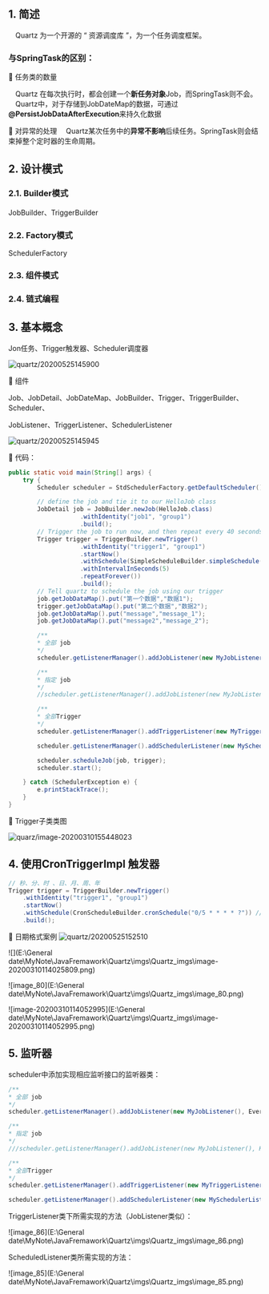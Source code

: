 
## 1. 简述 

&emsp;Quartz 为一个开源的 “ 资源调度库 ”，为一个任务调度框架。

### 与SpringTask的区别： 

🔹 任务类的数量

&emsp;Quartz 在每次执行时，都会创建一个**新任务对象**Job，而SpringTask则不会。
&emsp;Quartz中，对于存储到JobDateMap的数据，可通过 **@PersistJobDataAfterExecution**来持久化数据

🔹 对异常的处理
&emsp;Quartz某次任务中的**异常不影响**后续任务。SpringTask则会结束掉整个定时器的生命周期。

## 2. 设计模式

### 2.1. Builder模式

JobBuilder、TriggerBuilder

### 2.2. Factory模式

SchedulerFactory

### 2.3. 组件模式

### 2.4. 链式编程

## 3. 基本概念

Jon任务、Trigger触发器、Scheduler调度器

![quartz/20200525145900](https://jianxi-md-pics.oss-cn-beijing.aliyuncs.com/note-md-imgs/quartz/20200525145900.png?x-oss-process=image/resize,p_100/sharpen,50)

🔹 组件

  Job、JobDetail、JobDateMap、JobBuilder、Trigger、TriggerBuilder、Scheduler、

  JobListener、TriggerListener、SchedulerListener

![quartz/20200525145945](https://jianxi-md-pics.oss-cn-beijing.aliyuncs.com/note-md-imgs/quartz/20200525145945.png?x-oss-process=image/resize,p_100/sharpen,50)

🔹 代码：

```java
public static void main(String[] args) {
    try {
        Scheduler scheduler = StdSchedulerFactory.getDefaultScheduler();

        // define the job and tie it to our HelloJob class
        JobDetail job = JobBuilder.newJob(HelloJob.class)
                    .withIdentity("job1", "group1")
                    .build();
        // Trigger the job to run now, and then repeat every 40 seconds
        Trigger trigger = TriggerBuilder.newTrigger()
                    .withIdentity("trigger1", "group1")
                    .startNow()
                    .withSchedule(SimpleScheduleBuilder.simpleSchedule()
                    .withIntervalInSeconds(5)
                    .repeatForever())
                    .build();
        // Tell quartz to schedule the job using our trigger
        job.getJobDataMap().put("第一个数据","数据1");
        trigger.getJobDataMap().put("第二个数据","数据2");
        job.getJobDataMap().put("message","message_1");
        job.getJobDataMap().put("message2","message_2");

        /**
        * 全部 job
        */
        scheduler.getListenerManager().addJobListener(new MyJobListener(), EverythingMatcher.allJobs());

        /**
        * 指定 job
        */
        //scheduler.getListenerManager().addJobListener(new MyJobListener(), KeyMatcher.keyEquals(JobKey.jobKey("job1","group1")));

        /**
        * 全部Trigger
        */
        scheduler.getListenerManager().addTriggerListener(new MyTriggerListener(),EverythingMatcher.allTriggers());

        scheduler.getListenerManager().addSchedulerListener(new MySchedulerListener());

        scheduler.scheduleJob(job, trigger);
        scheduler.start();

    } catch (SchedulerException e) {
        e.printStackTrace();
    }
}
```

🔹 Trigger子类类图

![quarz/image-20200310155448023](https://jianxi-md-pics.oss-cn-beijing.aliyuncs.com/note-md-imgs/quarz/image-20200310155448023.png?x-oss-process=image/resize,p_100/sharpen,50)

## 4. 使用CronTriggerImpl 触发器  

```java
// 秒、分、时 、日、月、周、年
Trigger trigger = TriggerBuilder.newTrigger()
    .withIdentity("trigger1", "group1")
    .startNow()
    .withSchedule(CronScheduleBuilder.cronSchedule("0/5 * * * * ?")) //每5秒一次
    .build();
```

🔹 日期格式案例
![quartz/20200525152510](https://jianxi-md-pics.oss-cn-beijing.aliyuncs.com/note-md-imgs/quartz/20200525152510.png?x-oss-process=image/resize,p_100/sharpen,50)

![](E:\General date\MyNote\JavaFremawork\Quartz\imgs\Quartz_imgs\image-20200310114025809.png)

![image_80](E:\General date\MyNote\JavaFremawork\Quartz\imgs\Quartz_imgs\image_80.png)

![image-20200310114052995](E:\General date\MyNote\JavaFremawork\Quartz\imgs\Quartz_imgs\image-20200310114052995.png)

##  5. 监听器

scheduler中添加实现相应监听接口的监听器类：

```java
/**
* 全部 job
*/
scheduler.getListenerManager().addJobListener(new MyJobListener(), EverythingMatcher.allJobs());

/**
* 指定 job
*/
///scheduler.getListenerManager().addJobListener(new MyJobListener(), KeyMatcher.keyEquals(JobKey.jobKey("job1","group1")));

/**
* 全部Trigger
*/
scheduler.getListenerManager().addTriggerListener(new MyTriggerListener(),EverythingMatcher.allTriggers());

scheduler.getListenerManager().addSchedulerListener(new MySchedulerListener());

```



TriggerListener类下所需实现的方法（JobListener类似）：

![image_86](E:\General date\MyNote\JavaFremawork\Quartz\imgs\Quartz_imgs\image_86.png)

ScheduledListener类所需实现的方法：

![image_85](E:\General date\MyNote\JavaFremawork\Quartz\imgs\Quartz_imgs\image_85.png)